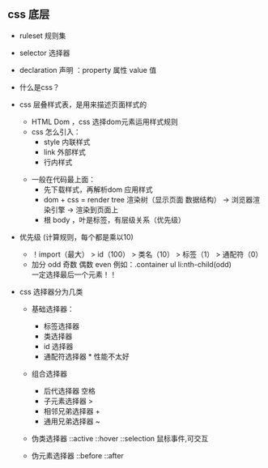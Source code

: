 ## css 底层
   
   - ruleset 规则集
   - selector 选择器
   - declaration 声明 ：property 属性 value 值
   
   -  什么是css？
- css 层叠样式表，是用来描述页面样式的
  - HTML Dom ，css 选择dom元素运用样式规则
  - css 怎么引入：
    - style 内联样式
    - link   外部样式
    - 行内样式 <p style="color:red;"></p>
  - 一般在代码最上面：
    - 先下载样式，再解析dom 应用样式
    - dom + css = render tree 渲染树（显示页面 数据结构）
      -> 浏览器渲染引擎 -> 渲染到页面上
    - 根 body ，叶是标签，有层级关系（优先级）


- 优先级 (计算规则，每个都是乘以10)
  - ！import（最大） > id（100） > 类名（10） > 标签（1） > 通配符（0）  
  - 加分 odd 奇数 偶数 even
    例如：.container ul li:nth-child(odd)  
    一定选择最后一个元素！！

- css 选择器分为几类
  - 基础选择器：
    - 标签选择器
    - 类选择器
    - id 选择器
    - 通配符选择器 * 性能不太好
  - 组合选择器
    - 后代选择器    空格
    - 子元素选择器   >
    - 相邻兄弟选择器 +
    - 通用兄弟选择器 ~

  - 伪类选择器
    ::active ::hover ::selection  鼠标事件,可交互
  - 伪元素选择器
    ::before ::after
